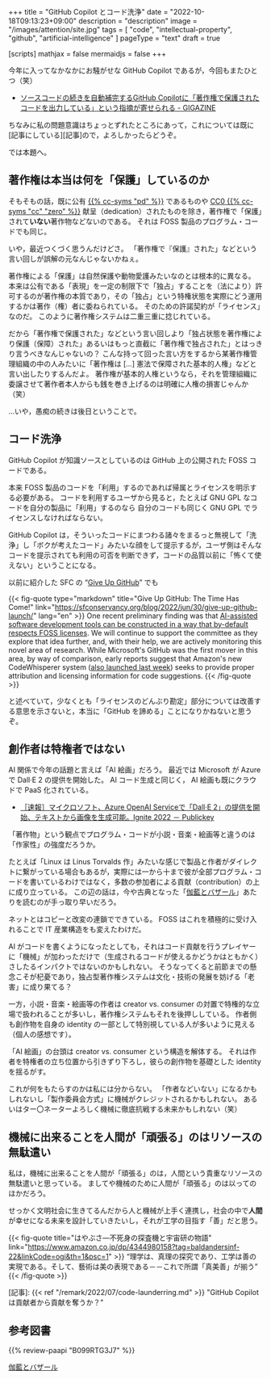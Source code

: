 +++
title = "GitHub Copilot とコード洗浄"
date =  "2022-10-18T09:13:23+09:00"
description = "description"
image = "/images/attention/site.jpg"
tags = [ "code", "intellectual-property", "github", "artificial-intelligence" ]
pageType = "text"
draft = true

[scripts]
  mathjax = false
  mermaidjs = false
+++

今年に入ってなかなかにお騒がせな GitHub Copilot であるが，今回もまたひとつ（笑）

- [ソースコードの続きを自動補完するGitHub Copilotに「著作権で保護されたコードを出力している」という指摘が寄せられる - GIGAZINE](https://gigazine.net/news/20221018-github-copilot-emit-copyrighted-code/)

ちなみに私の問題意識はちょっとずれたところにあって，これについては既に[記事にしている][記事]ので，よろしかったらどうぞ。

では本題へ。

## 著作権は本当は何を「保護」しているのか

そもそもの話，既に公有 [{{% cc-syms "pd" %}}](https://creativecommons.org/publicdomain/mark/1.0/ "Creative Commons — Public Domain Mark 1.0") であるものや [CC0 {{% cc-syms "cc" "zero" %}}](https://creativecommons.org/publicdomain/zero/1.0/ "Creative Commons — CC0 1.0 Universal") 献呈（dedication）されたものを除き，著作権で「保護」されて**いない**著作物などないのである。
それは FOSS 製品のプログラム・コードでも同じ。

いや，最近つくづく思うんだけどさ。
「著作権で『保護』された」などという言い回しが誤解の元なんじゃないかねぇ。

著作権による「保護」は自然保護や動物愛護みたいなのとは根本的に異なる。
本来は公有である「表現」を一定の制限下で「独占」することを（法により）許可するのが著作権の本質であり，その「独占」という特権状態を実際にどう運用するかは著作（権）者に委ねられている。
そのための許諾契約が「ライセンス」なのだ。
このように著作権システムは二重三重に捻じれている。

だから「著作権で保護された」などという言い回しより「独占状態を著作権により保護（保障）された」あるいはもっと直截に「著作権で独占された」とはっきり言うべきなんじゃないの？ こんな持って回った言い方をするから某著作権管理組織の中の人みたいに「著作権は [...] 憲法で保障された基本的人権」などと言い出したりするんだよ。
著作権が基本的人権というなら，それを管理組織に委譲させて著作者本人からも銭を巻き上げるのは明確に人権の損害じゃんか（笑）

...いや，愚痴の続きは後日ということで。

## コード洗浄

GitHub Copilot が知識ソースとしているのは GitHub 上の公開された FOSS コードである。

本来 FOSS 製品のコードを「利用」するのであれば帰属とライセンスを明示する必要がある。
コードを利用するユーザから見ると，たとえば GNU GPL なコードを自分の製品に「利用」するのなら 自分のコードも同じく GNU GPL でライセンスしなければならない。

GitHub Copilot は，そういったコードにまつわる諸々をまるっと無視して「洗浄」し「ボクが考えたコード」みたいな顔をして提示するが，ユーザ側はそんなコードを提示されても利用の可否を判断できず，コードの品質以前に「怖くて使えない」ということになる。

以前に紹介した SFC の “[Give Up GitHub](https://sfconservancy.org/blog/2022/jun/30/give-up-github-launch/ "Give Up GitHub: The Time Has Come! - Conservancy Blog - Software Freedom Conservancy")” でも

{{< fig-quote type="markdown" title="Give Up GitHub: The Time Has Come!" link="https://sfconservancy.org/blog/2022/jun/30/give-up-github-launch/" lang="en" >}}
One recent preliminary finding was that [AI-assisted software development tools can be constructed in a way that by-default respects FOSS licenses](https://lists.copyleft.org/pipermail/ai-assist/2022-June/000015.html). We will continue to support the committee as they explore that idea further, and, with their help, we are actively monitoring this novel area of research. While Microsoft's GitHub was the first mover in this area, by way of comparison, early reports suggest that Amazon's new CodeWhisperer system ([also launched last week](https://www.theregister.com/2022/06/23/amazon_codewhisperer/)) seeks to provide proper attribution and licensing information for code suggestions.
{{< /fig-quote >}}

と述べていて，少なくとも「ライセンスのどんぶり勘定」部分については改善する意思を示さないと，本当に「GitHub を諦める」ことになりかねないと思うぞ。

## 創作者は特権者ではない

AI 関係で今年の話題と言えば「AI 絵画」だろう。
最近では Microsoft が Azure で Dall·E 2 の提供を開始した。
AI コード生成と同じく， AI 絵画も既にクラウドで PaaS 化されている。

- [［速報］マイクロソフト、Azure OpenAI Serviceで「Dall·E 2」の提供を開始、テキストから画像を生成可能。Ignite 2022 － Publickey](https://www.publickey1.jp/blog/22/azure_openai_servicedalle_2ignite_2022.html)

「著作物」という観点でプログラム・コードが小説・音楽・絵画等と違うのは「作家性」の強度だろうか。

たとえば「Linux は Linus Torvalds 作」みたいな感じで製品と作者がダイレクトに繋がっている場合もあるが，実際には一から十まで彼が全部プログラム・コードを書いているわけではなく，多数の参加者による貢献（contribution）の上に成り立っている。
この辺の話は，今や古典となった「[伽藍とバザール](http://cruel.org/freeware/cathedral.html)」あたりを読むのが手っ取り早いだろう。

ネットとはコピーと改変の連鎖でできている。
FOSS はこれを積極的に受け入れることで IT 産業構造をも変えたわけだ。

AI がコードを書くようになったとしても，それはコード貢献を行うプレイヤーに「機械」が加わっただけで（生成されるコードが使えるかどうかはともかく）さしたるインパクトではないのかもしれない。
そうなってくると前節までの懸念こそが杞憂であり，独占型著作権システムは文化・技術の発展を妨げる「老害」に成り果てる？

一方，小説・音楽・絵画等の作者は creator vs. consumer の対置で特権的な立場で扱われることが多いし，著作権システムもそれを後押ししている。
作者側も創作物を自身の identity の一部として特別視している人が多いように見える（個人の感想です）。

「AI 絵画」の台頭は creator vs. consumer という構造を解体する。
それは作者を特権者の立ち位置から引きずり下ろし，彼らの創作物を基礎とした identity を揺るがす。

これが何をもたらすのかは私には分からない。
「作者などいない」になるかもしれないし「製作委員会方式」に機械がクレジットされるかもしれない。
あるいはター〇ネーターよろしく機械に徹底抗戦する未来かもしれない（笑）

## 機械に出来ることを人間が「頑張る」のはリソースの無駄遣い

私は，機械に出来ることを人間が「頑張る」のは，人間という貴重なリソースの無駄遣いと思っている。
ましてや機械のために人間が「頑張る」のは以ってのほかだろう。

せっかく文明社会に生きてるんだから人と機械が上手く連携し，社会の中で**人間**が幸せになる未来を設計していきたいし，それが工学の目指す「善」だと思う。

{{< fig-quote title="はやぶさ―不死身の探査機と宇宙研の物語" link="https://www.amazon.co.jp/dp/4344980158?tag=baldandersinf-22&linkCode=ogi&th=1&psc=1" >}}
<q>理学は、真理の探究であり、工学は善の実現である。そして、藝術は美の表現である－－これで所謂「真美善」が揃う</q>
{{< /fig-quote >}}

[記事]: {{< ref "/remark/2022/07/code-launderring.md" >}} "GitHub Copilot は貢献者から貢献を奪うか？"

## 参考図書

{{% review-paapi "B099RTG3J7" %}} <!-- 著作権は文化を発展させるのか: 人権と文化コモンズ -->

[伽藍とバザール](https://www.aozora.gr.jp/cards/000029/card227.html)
